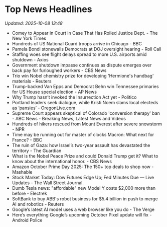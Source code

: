 # Top News Headlines

_Updated: 2025-10-08 13:48_

- Comey to Appear in Court in Case That Has Roiled Justice Dept. - The New York Times
- Hundreds of US National Guard troops arrive in Chicago - BBC
- Pamela Bondi stonewalls Democrats at DOJ oversight hearing - Roll Call
- Staffing woes see flight delays spread to more U.S. airports amid shutdown - Axios
- Government shutdown impasse continues as dispute emerges over back pay for furloughed workers - CBS News
- Trio win Nobel chemistry prize for developing 'Hermione's handbag' materials - Reuters
- Trump-backed Van Epps and Democrat Behn win Tennessee primaries for US House special election - AP News
- Why Trump hasn’t invoked the Insurrection Act yet - Politico
- Portland leaders seek dialogue, while Kristi Noem slams local electeds as ‘pansies’ - OregonLive.com
- Supreme Court appears skeptical of Colorado 'conversion therapy' ban - ABC News - Breaking News, Latest News and Videos
- Hundreds of hikers rescued from Mount Everest after severe snowstorm - NPR
- Time may be running out for master of clocks Macron: What next for France? - BBC
- The ruin of Gaza: how Israel’s two-year assault has devastated the territory - The Guardian
- What is the Nobel Peace Prize and could Donald Trump get it? What to know about the international honor. - CBS News
- Amazon October Prime Day 2025: The 150+ top deals to shop now - Mashable
- Stock Market Today: Dow Futures Edge Up; Fed Minutes Due — Live Updates - The Wall Street Journal
- Dumb Tesla news: "affordable" new Model Y costs $2,000 more than before - Electrek
- SoftBank to buy ABB's robot business for $5.4 billion in push to merge AI and robotics - Reuters
- Google’s latest AI model uses a web browser like you do - The Verge
- Here’s everything Google’s upcoming October Pixel update will fix - Android Police